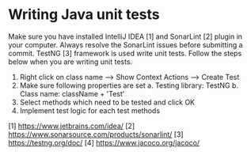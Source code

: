 # Writing Java unit tests

Make sure you have installed IntelliJ IDEA [1] and SonarLint [2] plugin in your computer. Always resolve the SonarLint issues before submitting a commit. TestNG [3] framework is used write unit tests. Follow the steps below when you are writing unit tests.
1. Right click on class name --> Show Context Actions --> Create Test 
2. Make sure following properties are set
  a. Testing library: TestNG
  b. Class name: className + 'Test'
3. Select methods which need to be tested and click OK
4. Implement test logic for each test<methodName> methods




[1] https://www.jetbrains.com/idea/
[2] https://www.sonarsource.com/products/sonarlint/
[3] https://testng.org/doc/
[4] https://www.jacoco.org/jacoco/
